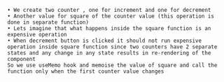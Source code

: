     • We create two counter , one for increment and one for decrement
    • Another value for square of the counter value (this operation is done in separate function)
    • Lets imagine that what happens inside the square function is an expensive operation
    • When decrement button is clicked it should not run expensive operation inside square function since two counters have 2 separate states and any change in any state results in re-rendering of the component
    So we use useMemo hook and memoise the value of square and call the function only when the first counter value changes
